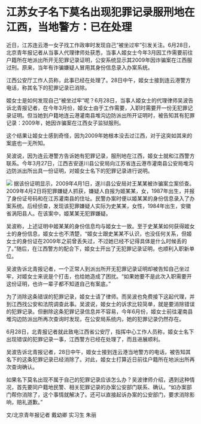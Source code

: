 

# 江苏女子名下莫名出现犯罪记录服刑地在江西，当地警方：已在处理

近日，江苏连云港一女子找工作政审时发现自己“被坐过牢”引发关注。6月28日，北京青年报记者从当事人代理律师处获悉，当事人姬女士今年3月因工作需要前往户籍所在地派出所开无犯罪记录证明，公安系统显示其2009年因诈骗案在江西服过刑。原来，当年有诈骗嫌疑人冒用其身份信息录入办案系统。

江西公安厅工作人员称，此事已经在处理了。28日中午，姬女士接到连云港警方电话，称其名下的犯罪记录已消除。

姬女士是如何发现自己“被坐过牢”呢？6月28日，当事人姬女士的代理律师吴波告诉北青报记者，在今年3月份，姬女士由于工作需要，入职时需要开一份无犯罪记录证明。但当她到户籍地连云港灌南县堆沟边防派出所开证明时，被告知其有犯罪记录：2009年，她因诈骗案在江西女子监狱服刑。

这个结果让姬女士感到奇怪，因为2009年她根本没去过江西，对于这突如其来的案底也一无所知。

吴波说，因为连云港警方告诉她有犯罪记录，服刑地在江西，姬女士就和江西警方联系。今年3月27日，江西吉安遂川县公安局向江苏省连云港市灌南县公安局堆沟边防派出所出具一份证明，对姬女士名下的犯罪记录进行说明。

![](https://inews.gtimg.com/om_bt/Ow7kAvEUYoT2xBtnLsAoTgNyrrX-vEXuffY9FXfl2lvaIAA/1000)
据该份证明显示，2009年4月1日，遂川县公安局对王某某被诈骗案立案侦查。2009年4月2日将犯罪嫌疑人抓获，嫌疑人自报为姬某某，女，1987年出生，并报了身份证号码和在江苏灌南县的住址。民警办案时便以姬某某的身份信息录入了办案系统。后经侦查，发现该犯罪嫌疑人实际为史某某，女性，1984年出生，安徽省涡阳县人。在该案中，姬某某无犯罪嫌疑。

吴波称，上述证明中姬某某的身份信息均与姬女士一致。至于史某某如何获得姬女士的身份信息，姬女士也不清楚，“姬女士跟史某某不认识，也没任何关系，但姬女士的身份证在2009年之前曾丢失过，不过她已经不记得具体是什么时候丢的了。”随后，在江西警方的配合下，姬女士开出了无犯罪记录证明，也顺利入职新单位。

吴波告诉北青报记者，一个正常人到派出所开无犯罪记录证明却被告知自己坐过牢，对姬女士来说是个打击，也给她造成了困扰。“如果她要不是此次入职需要开这份证明，也许一辈子都不知道自己有案底。”

为了消除这条错误的犯罪记录，姬女士请了律师。而吴波也免费接下这起代理，并到江西找公安和法院调查此事。吴波说，姬女士的诉求比较简单，就是要消除错误的犯罪记录。但删除这条犯罪记录信息并不容易，今年6月份，姬女士前往灌南县堆沟边防派出所再次查询时发现，在公安局系统内，她的犯罪记录仍然存在。

6月28日，北青报记者就此致电江西省公安厅，指挥中心工作人员称，姬女士名下出现错误的犯罪记录一事，江西警方已经在处理了，而且进展顺利。

吴波告诉北青报记者，28日中午，姬女士接到连云港当地警方的电话，被告知其名下的这条犯罪记录已经消除了。对此，姬女士打算近日前往户籍所在地派出所再次查询确认。

如果名下莫名出现不属于自己的犯罪记录应该怎么办？吴波律师介绍，遇到这种情况，首先要同户籍地民警、相关犯罪记录的办案公安部门联系、确认。“如办案部门帮你消除了，这个事情就解决了。还可以直接起诉办案的公安部门，要求消除影响，赔礼道歉。”

文/北京青年报记者 戴幼卿 实习生 朱丽

